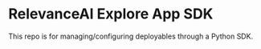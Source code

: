 # RelevanceAI Explore App SDK

This repo is for managing/configuring deployables through a Python SDK.